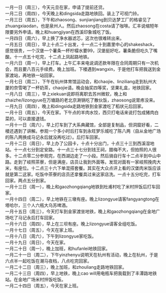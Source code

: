一月一日（周三），今天元旦在家，申请了提前还贷。</br>
一月二日（周四），今天晚上和dingsida走路地铁回。装上了可视门铃。</br>
一月三日（周五），下午和zhaosong、sunjianjiang到贝达梦工厂的格睿见了zhuangxiaodan，也是泉州人。然后zhaosong在costa请了咖啡。汇丰说缩短年限要另外申请。晚上和huangjiyan在西溪印象城吃了饭。</br>
一月四日（周六），早上换了净水器滤芯，这次也很难转出来。</br>
一月五日（周日），早上十点二十出发，十一点二十到嘉里中心的shakeshack，感觉很贵，一个汉堡一个薯条一杯柠檬水要99，汉堡挺好吃，薯条脆但吃久了嘴酸。十一点五十吃完，十二点上凤起路地铁。</br>
一月六日（周一），早上打车。上午汇丰来电说调还款年限在合同周期只有一次机会，而且要八百元手续费。晚上加班。下楼遇到wangxin，于是他打车把我送到金家渡站，再地铁一站回家。</br>
一月七日（周二），下午在杭州体育馆运动会，和chaojie、linziliang走到杭州大厦的奈雪喝了一杯奶茶，chaojie请。晚会抽奖四等奖，坚果礼盒，地铁回家。</br>
一月八日（周三），早上xiekuan说即将离职去苏州微软，晚上和zhaizhe/lizongyue在万塘路的老北京涮锅吃了散伙饭，zhaosong说胃疼没来。</br>
一月九日（周四），晚上和dingsida走路地铁到金家渡吃了稻状元后回家。</br>
一月十日（周五），今天在家。下午点的羊肉水饺，西贝打电话来说打包成猪肉白菜的，可以直接退钱。</br>
一月十一日（周六），早上打车到了大系典藏馆，全部是复制品，但洞窟好看，二楼还遇到了讲解。参观一个多小时后打车到永旺梦乐城吃了陈八两（自从金地广场的陈八两换成马记永后就没再吃过）。后打车回家。</br>
一月十二日（周日），早上办了公园卡，十点十分出门，十点三十三到西溪湿地站。十一点七分到定安路。十一点三十七分到钱王祠，腊梅不大，但拍照的人很多。十二点零二分参观完，在西湖边走了一小段。然后骑自行车十二点半到中山中路。走到了岐照茶寮，但是满座，店员让我到外面等。发现对面有一家岐照挽肉大米，有座位。十二点三十六下单混搭套餐。其实在大众点评上看的汉堡肉米饭应该就是第二这家。吃饭中茶寮的店员还拿餐具过来这家店洗。一点十五分吃完，打车回家。两点五分到家。</br>
一月十三日（周一），晚上和gaozhongqiang地铁到杜甫村吃了米村拌饭后打车回家。</br>
一月十四日（周二），早上地铁在三墩有座。晚上lizongyue请客fangyangtong在塔哈尔，三个人六瓶大乌苏啤酒。</br>
一月十五日（周三），今天打车到金家渡坐地铁，晚上和gaozhongqiang在金地广场吃了马记永后打车回家。</br>
一月十六日（周四），早上在三坝有座。晚上lizongyue请客全组吃饭。</br>
一月十七日（周五），今天在家上班。</br>
一月十八日（周六），下午到lizongyue家吃饭。</br>
一月十九日（周日），今天在家。</br>
一月二十日（周一），晚上加班，和hufanlei地铁回家。</br>
一月二十一日（周二），下午yinzhenyu说明天在杭州有活动，晚上在杭州，于是六点半一起吃饭在潮马夜档，八点吃完回家。</br>
一月二十二日（周三），晚上加班，和zhouliang走路地铁回家。</br>
一月二十三日（周四），早上地铁，晚上cao will用电瓶车把我载到了丰潭路地铁站。在金地广场米村拌饭吃饭。</br>
一月二十四日（周五），今天在家上班。</br>
